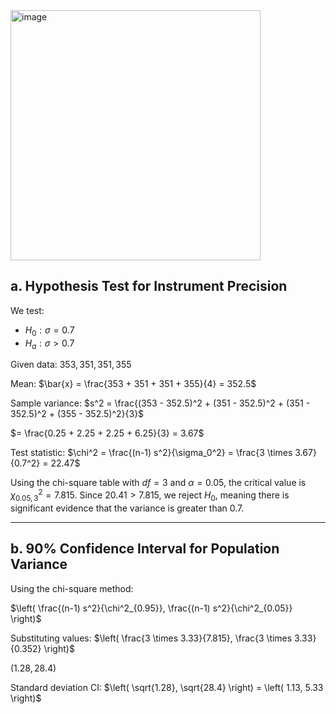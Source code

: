 <img width="400" alt="image" src="https://github.com/user-attachments/assets/a0fa8f23-45f0-4313-b3f3-22cac513e5ee" />

## a. Hypothesis Test for Instrument Precision

We test:

- $H_0: \sigma = 0.7$
- $H_a: \sigma > 0.7$

Given data: $353, 351, 351, 355$

Mean:
$\bar{x} = \frac{353 + 351 + 351 + 355}{4} = 352.5$

Sample variance:
$s^2 = \frac{(353 - 352.5)^2 + (351 - 352.5)^2 + (351 - 352.5)^2 + (355 - 352.5)^2}{3}$

$= \frac{0.25 + 2.25 + 2.25 + 6.25}{3} = 3.67$

Test statistic:
$\chi^2 = \frac{(n-1) s^2}{\sigma_0^2} = \frac{3 \times 3.67}{0.7^2} = 22.47$

Using the chi-square table with $df = 3$ and $\alpha = 0.05$, the critical value is $\chi^2_{0.05,3} = 7.815$. Since $20.41 > 7.815$, we reject $H_0$, meaning there is significant evidence that the variance is greater than 0.7.

---

## b. 90% Confidence Interval for Population Variance

Using the chi-square method:

$\left( \frac{(n-1) s^2}{\chi^2_{0.95}}, \frac{(n-1) s^2}{\chi^2_{0.05}} \right)$

Substituting values:
$\left( \frac{3 \times 3.33}{7.815}, \frac{3 \times 3.33}{0.352} \right)$

$\left( 1.28, 28.4 \right)$

Standard deviation CI:
$\left( \sqrt{1.28}, \sqrt{28.4} \right) = \left( 1.13, 5.33 \right)$
